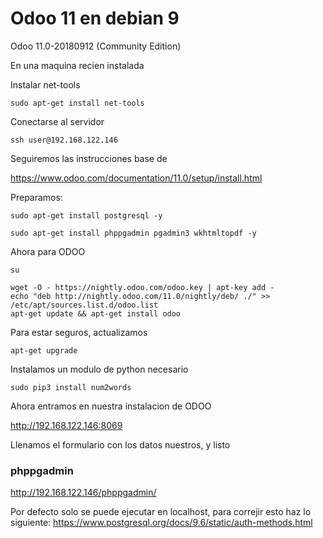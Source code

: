 # Odoo 11 en debian 9
Odoo 11.0-20180912 (Community Edition)

En una maquina recien instalada

Instalar net-tools
```
sudo apt-get install net-tools
```

Conectarse al servidor 
```
ssh user@192.168.122.146
```

Seguiremos las instrucciones base de 

https://www.odoo.com/documentation/11.0/setup/install.html

Preparamos:
```
sudo apt-get install postgresql -y

sudo apt-get install phppgadmin pgadmin3 wkhtmltopdf -y

```

Ahora para ODOO
```
su

wget -O - https://nightly.odoo.com/odoo.key | apt-key add -
echo "deb http://nightly.odoo.com/11.0/nightly/deb/ ./" >> /etc/apt/sources.list.d/odoo.list
apt-get update && apt-get install odoo
```
Para estar seguros, actualizamos
```
apt-get upgrade
```

Instalamos un modulo de python necesario
```
sudo pip3 install num2words
```

Ahora entramos en nuestra instalacion de ODOO

http://192.168.122.146:8069

Llenamos el formulario con los datos nuestros, y listo 

### phppgadmin

http://192.168.122.146/phppgadmin/

Por defecto solo se puede ejecutar en localhost, para correjir esto haz lo siguiente:
https://www.postgresql.org/docs/9.6/static/auth-methods.html




